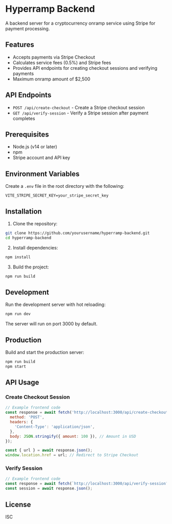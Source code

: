 # Hyperramp Backend

A backend server for a cryptocurrency onramp service using Stripe for payment processing.

## Features

- Accepts payments via Stripe Checkout
- Calculates service fees (0.5%) and Stripe fees
- Provides API endpoints for creating checkout sessions and verifying payments
- Maximum onramp amount of $2,500

## API Endpoints

- `POST /api/create-checkout` - Create a Stripe checkout session
- `GET /api/verify-session` - Verify a Stripe session after payment completes

## Prerequisites

- Node.js (v14 or later)
- npm
- Stripe account and API key

## Environment Variables

Create a `.env` file in the root directory with the following:

```
VITE_STRIPE_SECRET_KEY=your_stripe_secret_key
```

## Installation

1. Clone the repository:
```bash
git clone https://github.com/yourusername/hyperramp-backend.git
cd hyperramp-backend
```

2. Install dependencies:
```bash
npm install
```

3. Build the project:
```bash
npm run build
```

## Development

Run the development server with hot reloading:

```bash
npm run dev
```

The server will run on port 3000 by default.

## Production

Build and start the production server:

```bash
npm run build
npm start
```

## API Usage

### Create Checkout Session

```javascript
// Example frontend code
const response = await fetch('http://localhost:3000/api/create-checkout', {
  method: 'POST',
  headers: {
    'Content-Type': 'application/json',
  },
  body: JSON.stringify({ amount: 100 }), // Amount in USD
});

const { url } = await response.json();
window.location.href = url; // Redirect to Stripe Checkout
```

### Verify Session

```javascript
// Example frontend code
const response = await fetch(`http://localhost:3000/api/verify-session?id=${sessionId}`);
const session = await response.json();
```

## License

ISC 